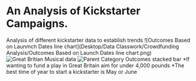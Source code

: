# An Analysis of Kickstarter Campaigns.
Analysis of different kickstarter data to establish trends
![Outcomes Based on Launmch Dates line chart](Desktop/Data Classwork/Crowdfunding Analysis/Outcomes Based on Launch Dates line chart.png)
![Great Britian Musical data](https://user-images.githubusercontent.com/102084269/160426559-9f1ee31a-5757-4faf-bc14-c5f1c834d172.png)
![Parent Category Outcomes stacked bar](https://user-images.githubusercontent.com/102084269/160426603-df02877b-12ae-409b-ba2c-436ae4488440.png)
*If wanting to fund a play in Great Britain aim for under 4,000 pounds
*The best time of year to start a kickstarter is May or June 
